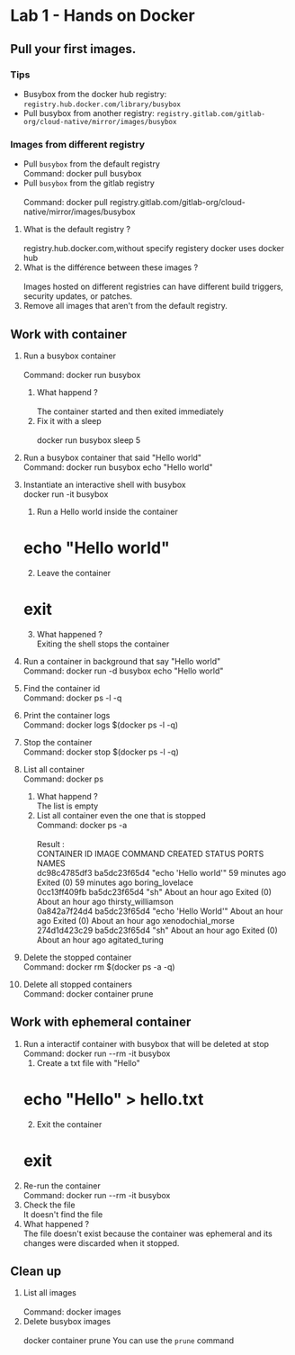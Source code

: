 # Lab 1 - Hands on Docker<br>

## Pull your first images.<br>

### Tips<br>

- Busybox from the docker hub registry: `registry.hub.docker.com/library/busybox`<br>
- Pull busybox from another registry: `registry.gitlab.com/gitlab-org/cloud-native/mirror/images/busybox`<br>

### Images from different registry<br>

- Pull `busybox` from the default registry<br>
Command: docker pull busybox<br>
- Pull `busybox` from the gitlab registry<br>
<br>Command: docker pull registry.gitlab.com/gitlab-org/cloud-native/mirror/images/busybox<br>


1. What is the default registry ?<br>
<br>registry.hub.docker.com,without specify registery docker uses docker hub<br>
2. What is the différence between these images ?<br>
<br>Images hosted on different registries can have different build triggers, security updates, or patches.<br>
3. Remove all images that aren't from the default registry.<br>

## Work with container<br>

1. Run a busybox container<br>
<br>Command: docker run busybox<br>
   1. What happend ?<br>
   <br>The container started and then exited immediately<br>
   2. Fix it with a sleep<br>
   <br>docker run busybox sleep 5<br>
2. Run a busybox container that said "Hello world"<br>
Command: docker run busybox echo "Hello world"<br>
3. Instantiate an interactive shell with busybox<br>
docker run -it busybox<br>
   1. Run a Hello world inside the container<br>
   # echo "Hello world"<br>
   2. Leave the container<br>
   # exit<br>
   3. What happened ?<br>
   Exiting the shell stops the container<br>
4. Run a container in background that say "Hello world"<br>
Command: docker run -d busybox echo "Hello world"<br>
5. Find the container id<br>
Command: docker ps -l -q<br>
6. Print the container logs<br>
Command: docker logs $(docker ps -l -q)<br>
7. Stop the container<br>
Command: docker stop $(docker ps -l -q)<br>
8. List all container<br>
Command: docker ps<br>
   1. What happend ?<br>
   The list is empty<br>
   2. List all container even the one that is stopped<br>
   Command: docker ps -a<br><br>
   Result : <br>
   CONTAINER ID   IMAGE          COMMAND                CREATED             STATUS                         PORTS     NAMES<br>
dc98c4785df3   ba5dc23f65d4   "echo 'Hello world'"   59 minutes ago      Exited (0) 59 minutes ago            boring_lovelace<br>
0cc13ff409fb   ba5dc23f65d4   "sh"                   About an hour ago   Exited (0) About an hour ago          thirsty_williamson<br>
0a842a7f24d4   ba5dc23f65d4   "echo 'Hello World'"   About an hour ago   Exited (0) About an hour ago            xenodochial_morse<br>
274d1d423c29   ba5dc23f65d4   "sh"                   About an hour ago   Exited (0) About an hour ago            agitated_turing<br>

9. Delete the stopped container<br>
Command: docker rm $(docker ps -a -q)<br>
10. Delete all stopped containers<br>
Command: docker container prune<br>

## Work with ephemeral container<br>

1. Run a interactif container with busybox that will be deleted at stop<br>
Command: docker run --rm -it busybox<br>
   1. Create a txt file with "Hello"<br>
   # echo "Hello" > hello.txt<br>
   2. Exit the container<br>
   # exit<br>
2. Re-run the container <br>
Command: docker run --rm -it busybox<br>
3. Check the file <br>
It doesn't find the file<br>
4. What happened ?<br>
The file doesn't exist because the container was ephemeral and its changes were discarded when it stopped.<br>

## Clean up<br>

1. List all images<br>
<br>Command: docker images
2. Delete busybox images<br>
<br>docker container prune
You can use the `prune` command<br>
